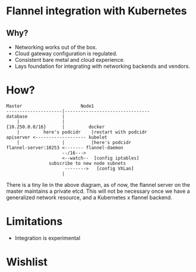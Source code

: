 # Flannel integration with Kubernetes

## Why?

* Networking works out of the box.
* Cloud gateway configuration is regulated.
* Consistent bare metal and cloud experience.
* Lays foundation for integrating with networking backends and vendors.

# How?

```
Master                      Node1
---------------------|--------------------------------
database             |
    |                |
{10.250.0.0/16}      |         docker
    |         here's podcidr    |restart with podcidr
apiserver <------------------- kubelet
    |                |          |here's podcidr
flannel-server:10253 <------- flannel-daemon
                     --/16--->
                     <--watch--  [config iptables]
                subscribe to new node subnets
                      -------->   [config VXLan]
                     |
```

There is a tiny lie in the above diagram, as of now, the flannel server on the master maintains a private etcd. This will not be necessary once we have a generalized network resource, and a Kubernetes x flannel backend.

# Limitations

* Integration is experimental

# Wishlist

